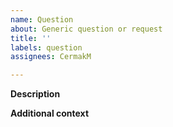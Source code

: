 ```yaml
---
name: Question
about: Generic question or request
title: ''
labels: question
assignees: CermakM

---
```


**Description**


**Additional context**
